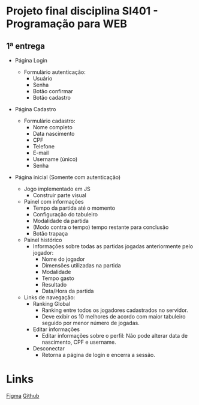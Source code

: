 # Projeto final disciplina SI401 - Programação para WEB

## 1ª entrega

- Página Login
    - Formulário autenticação:
        - Usuário
        - Senha
        - Botão confirmar
        - Botão cadastro

- Página Cadastro
    - Formulário cadastro:
        - Nome completo
        - Data nascimento
        - CPF
        - Telefone
        - E-mail
        - Username (único)
        - Senha

- Página inicial
    (Somente com autenticação)
    - Jogo implementado em JS
        - Construir parte visual
    - Painel com informações
       - Tempo da partida até o momento
       - Configuração do tabuleiro
       - Modalidade da partida
       - (Modo contra o tempo) tempo restante para conclusão
       - Botão trapaça
    - Painel histórico
        - Informações sobre todas as partidas jogadas anteriormente pelo jogador:
            - Nome do jogador
            - Dimensões utilizadas na partida 
            - Modalidade
            - Tempo gasto
            - Resultado
            - Data/Hora da partida
    - Links de navegação:
        - Ranking Global
            - Ranking entre todos os jogadores cadastrados no servidor.
            - Deve exibir os 10 melhores de acordo com maior tabuleiro seguido por menor número de jogadas.
        - Editar informações
            - Editar informações sobre o perfil:
                Não pode alterar data de nascimento, CPF e username.
        - Desconectar
            - Retorna a página de login e encerra a sessão.

# Links

[Figma](https://www.figma.com/file/2m3Nc9IfR4PuKKjQk0TG2M/Untitled?node-id=0%3A1)
[Github](https://)